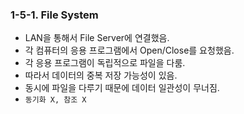 ### 1-5-1. File System

- LAN을 통해서 File Server에 연결했음.
- 각 컴퓨터의 응용 프로그램에서 Open/Close를 요청했음.
- 각 응용 프로그램이 독립적으로 파일을 다룸.
- 따라서 데이터의 중복 저장 가능성이 있음.
- 동시에 파일을 다루기 때문에 데이터 일관성이 무너짐.
- `동기화 X, 참조 X`